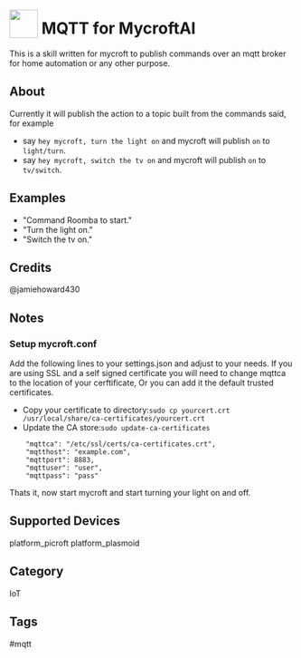 # <img src='https://raw.githack.com/FortAwesome/Font-Awesome/master/svgs/solid/robot.svg' card_color='#40DBB0' width='50' height='50' style='vertical-align:bottom'/> MQTT for MycroftAI
This is a skill written for mycroft to publish commands over an mqtt broker for home automation or any other purpose.

## About
Currently it will publish the action to a topic built from the commands said, for example
- say `hey mycroft, turn the light on` and mycroft will publish `on` to `light/turn`.
- say `hey mycroft, switch the tv on` and mycroft will publish `on` to `tv/switch`.

## Examples
* "Command Roomba to start."
* "Turn the light on."
* "Switch the tv on."

## Credits
@jamiehoward430

## Notes
### Setup mycroft.conf
Add the following lines to your settings.json and adjust to your needs.
If you are using SSL and a self signed certificate you will need to change mqttca to the location of your cerftificate,
Or you can add it the default trusted certificates.

- Copy your certificate to directory:```sudo cp yourcert.crt /usr/local/share/ca-certificates/yourcert.crt```
- Update the CA store:```sudo update-ca-certificates```

```
    "mqttca": "/etc/ssl/certs/ca-certificates.crt",
    "mqtthost": "example.com",
    "mqttport": 8883,
    "mqttuser": "user",
    "mqttpass": "pass"
```
Thats it, now start mycroft and start turning your light on and off.

## Supported Devices
platform_picroft platform_plasmoid 

## Category
IoT

## Tags
#mqtt

